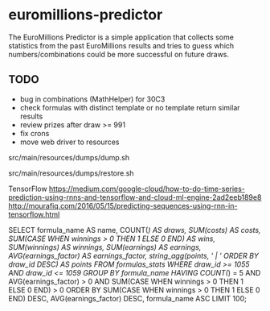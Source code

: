 # euromillions-predictor
The EuroMillions Predictor is a simple application that collects some statistics from the past EuroMillions results and tries to guess which numbers/combinations could be more successful on future draws.

## TODO
* bug in combinations (MathHelper) for 30C3
* check formulas with distinct template or no template return similar results
* review prizes after draw >= 991
* fix crons
* move web driver to resources



src/main/resources/dumps/dump.sh

src/main/resources/dumps/restore.sh


TensorFlow
https://medium.com/google-cloud/how-to-do-time-series-prediction-using-rnns-and-tensorflow-and-cloud-ml-engine-2ad2eeb189e8
http://mourafiq.com/2016/05/15/predicting-sequences-using-rnn-in-tensorflow.html



SELECT formula_name AS name, COUNT(*) AS draws, SUM(costs) AS costs, SUM(CASE WHEN winnings > 0 THEN 1 ELSE 0 END) AS wins, SUM(winnings) AS winnings, SUM(earnings) AS earnings, AVG(earnings_factor) AS earnings_factor, string_agg(points, ' | ' ORDER BY draw_id DESC) AS points
  FROM formulas_stats
 WHERE draw_id >= 1055 AND draw_id <= 1059
 GROUP BY formula_name
HAVING COUNT(*) = 5 AND AVG(earnings_factor) > 0 AND SUM(CASE WHEN winnings > 0 THEN 1 ELSE 0 END) > 0
 ORDER BY SUM(CASE WHEN winnings > 0 THEN 1 ELSE 0 END) DESC, AVG(earnings_factor) DESC, formula_name ASC
 LIMIT 100;